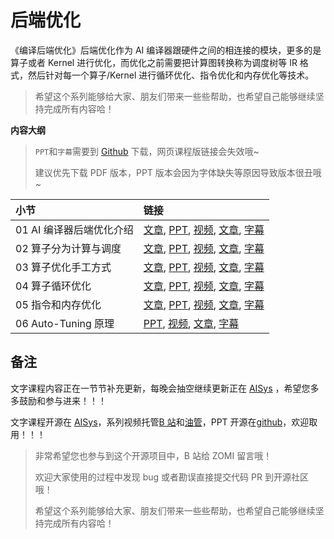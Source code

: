<!--Copyright © ZOMI 适用于[License](https://github.com/chenzomi12/AISystem)版权许可-->

# 后端优化

《编译后端优化》后端优化作为 AI 编译器跟硬件之间的相连接的模块，更多的是算子或者 Kernel 进行优化，而优化之前需要把计算图转换称为调度树等 IR 格式，然后针对每一个算子/Kernel 进行循环优化、指令优化和内存优化等技术。

> 希望这个系列能够给大家、朋友们带来一些些帮助，也希望自己能够继续坚持完成所有内容哈！

**内容大纲**

> `PPT`和`字幕`需要到 [Github](https://github.com/chenzomi12/AISystem) 下载，网页课程版链接会失效哦~
>
> 建议优先下载 PDF 版本，PPT 版本会因为字体缺失等原因导致版本很丑哦~

| 小节 | 链接|
|:--|:--|
| 01 AI 编译器后端优化介绍 | [文章](./01Introduction.md), [PPT](./01Introduction.pdf), [视频](https://www.bilibili.com/video/BV17D4y177bP/), [文章](./01.introduction.md), [字幕](./srt/01.srt) |
| 02 算子分为计算与调度 | [文章](./02OPSCompute.md), [PPT](./02OPSCompute.pdf), [视频](https://www.bilibili.com/video/BV1K84y1x7Be/), [文章](./02.ops_compute.md), [字幕](./srt/02.srt) |
| 03 算子优化手工方式| [文章](./03Optimization.md), [PPT](./03Optimization.pdf), [视频](https://www.bilibili.com/video/BV1ZA411X7WZ/), [文章](./03.optimization.md), [字幕](./srt/03.srt) |
| 04 算子循环优化| [文章](./04LoopOpt.md), [PPT](./04LoopOpt.pdf), [视频](https://www.bilibili.com/video/BV17D4y177bP/), [文章](./04.loop_opt.md), [字幕](./srt/04.srt) |
| 05 指令和内存优化 | [文章](./05OtherOpt.md), [PPT](./05OtherOpt.pdf), [视频](https://www.bilibili.com/video/BV11d4y1a7J6/), [文章](./05.other_opt.md), [字幕](./srt/05.srt) |
| 06 Auto-Tuning 原理 | [PPT](./06.auto_tuning.pdf), [视频](https://www.bilibili.com/video/BV1uA411D7JF/), [文章](./06.auto_tuning.md), [字幕](./srt/05.srt) |

## 备注

文字课程内容正在一节节补充更新，每晚会抽空继续更新正在 [AISys](https://chenzomi12.github.io/) ，希望您多多鼓励和参与进来！！！

文字课程开源在 [AISys](https://chenzomi12.github.io/)，系列视频托管[B 站](https://space.bilibili.com/517221395)和[油管](https://www.youtube.com/@ZOMI666/videos)，PPT 开源在[github](https://github.com/chenzomi12/AISystem)，欢迎取用！！！

> 非常希望您也参与到这个开源项目中，B 站给 ZOMI 留言哦！
>
> 欢迎大家使用的过程中发现 bug 或者勘误直接提交代码 PR 到开源社区哦！
>
> 希望这个系列能够给大家、朋友们带来一些些帮助，也希望自己能够继续坚持完成所有内容哈！
